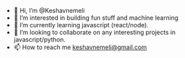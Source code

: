 - 👋 Hi, I’m @Keshavnemeli
- 👀 I’m interested in building fun stuff and machine learning
- 🌱 I’m currently learning javascript (react/node).
- 💞️ I’m looking to collaborate on any interesting projects in javascript/python.
- 📫 How to reach me keshavnemeli@gmail.com

<!---
Keshavnemeli/Keshavnemeli is a ✨ special ✨ repository because its `README.md` (this file) appears on your GitHub profile.
You can click the Preview link to take a look at your changes.
--->
